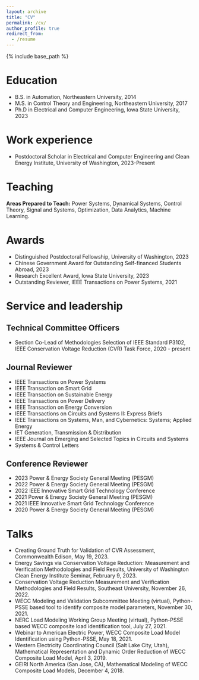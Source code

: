 ```yaml
---
layout: archive
title: "CV"
permalink: /cv/
author_profile: true
redirect_from:
  - /resume
---
```


{% include base_path %}

Education
======
* B.S. in Automation, Northeastern University, 2014
* M.S. in Control Theory and Engineering, Northeastern University, 2017
* Ph.D in Electrical and Computer Engineering, Iowa State University, 2023

Work experience
======
* Postdoctoral Scholar in Electrical and Computer Engineering and Clean Energy Institute, University of Washington, 2023-Present
    
Teaching
======
**Areas Prepared to Teach:** Power Systems, Dynamical Systems, Control Theory, Signal and Systems,
Optimization, Data Analytics, Machine Learning.

Awards
======
* Distinguished Postdoctoral Fellowship, University of Washington, 2023
* Chinese Government Award for Outstanding Self-financed Students Abroad, 2023
* Research Excellent Award, Iowa State University, 2023
* Outstanding Reviewer, IEEE Transactions on Power Systems, 2021
  
Service and leadership
======

Technical Committee Officers
-----

* Section Co-Lead of Methodologies Selection of IEEE Standard P3102, IEEE Conservation Voltage
Reduction (CVR) Task Force, 2020 - present

Journal Reviewer
-----
* IEEE Transactions on Power Systems
* IEEE Transaction on Smart Grid
* IEEE Transaction on Sustainable Energy
* IEEE Transactions on Power Delivery
* IEEE Transaction on Energy Conversion
* IEEE Transactions on Circuits and Systems II: Express Briefs
* IEEE Transactions on Systems, Man, and Cybernetics: Systems; Applied Energy
* IET Generation, Transmission & Distribution
* IEEE Journal on Emerging and Selected Topics in Circuits and Systems
* Systems & Control Letters

Conference Reviewer
-----
* 2023 Power & Energy Society General Meeting (PESGM)
* 2022 Power & Energy Society General Meeting (PESGM)
* 2022 IEEE Innovative Smart Grid Technology Conference
* 2021 Power & Energy Society General Meeting (PESGM)
* 2021 IEEE Innovative Smart Grid Technology Conference
* 2020 Power & Energy Society General Meeting (PESGM)

Talks
======
* Creating Ground Truth for Validation of CVR Assessment, Commonwealth Edison, May 19, 2023.
* Energy Savings via Conservation Voltage Reduction: Measurement and Verification Methodologies and Field Results, University of Washington Clean Energy Institute Seminar, February 9, 2023.
* Conservation Voltage Reduction Measurement and Verification Methodologies and Field Results, Southeast University, November 26, 2022.
* WECC Modeling and Validation Subcommittee Meeting (virtual), Python-PSSE based tool to identify composite model parameters, November 30, 2021.
* NERC Load Modeling Working Group Meeting (virtual), Python-PSSE based WECC composite load identification tool, July 27, 2021.
* Webinar to American Electric Power, WECC Composite Load Model Identification using Python-PSSE, May 18, 2021.
* Western Electricity Coordinating Council (Salt Lake City, Utah), Mathematical Representation and Dynamic Order Reduction of WECC Composite Load Model, April 3, 2019.
* GEIRI North America (San Jose, CA), Mathematical Modeling of WECC Composite Load Models, December 4, 2018.
